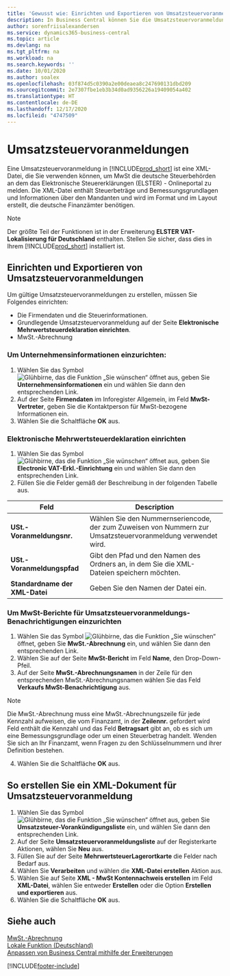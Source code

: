 ```yaml
---
title: 'Gewusst wie: Einrichten und Exportieren von Umsatzsteuervoranmeldungen'
description: In Business Central können Sie die Umsatzsteuervoranmeldungsdatei-Benachrichtigung elektronisch an das Portal übermitteln.
author: sorenfriisalexandersen
ms.service: dynamics365-business-central
ms.topic: article
ms.devlang: na
ms.tgt_pltfrm: na
ms.workload: na
ms.search.keywords: ''
ms.date: 10/01/2020
ms.author: soalex
ms.openlocfilehash: 03f874d5c0390a2e00deaea8c247690131dbd209
ms.sourcegitcommit: 2e7307fbe1eb3b34d0ad9356226a19409054a402
ms.translationtype: HT
ms.contentlocale: de-DE
ms.lasthandoff: 12/17/2020
ms.locfileid: "4747509"
---
```

# <a name="sales-vat-advance-notifications"></a>Umsatzsteuervoranmeldungen  
Eine Umsatzsteuervoranmeldung in [!INCLUDE[prod_short](../../includes/prod_short.md)] ist eine XML-Datei, die Sie verwenden können, um MwSt die deutsche Steuerbehörden an dem das Elektronische Steuererklärungen (ELSTER) - Onlineportal zu melden. Die XML-Datei enthält Steuerbeträge und Bemessungsgrundlagen und Informationen über den Mandanten und wird im Format und im Layout erstellt, die deutsche Finanzämter benötigen.    

> [!NOTE]
 >  Der größte Teil der Funktionen ist in der Erweiterung **ELSTER VAT-Lokalisierung für Deutschland** enthalten. Stellen Sie sicher, dass dies in Ihrem [!INCLUDE[prod_short](../../includes/prod_short.md)] installiert ist.
 
 
## <a name="set-up-and-export-sales-vat-advance-notifications"></a>Einrichten und Exportieren von Umsatzsteuervoranmeldungen
Um gültige Umsatzsteuervoranmeldungen zu erstellen, müssen Sie Folgendes einrichten:  

- Die Firmendaten und die Steuerinformationen.  
- Grundlegende Umsatzsteuervoranmeldung auf der Seite **Elektronische Mehrwertsteuerdeklaration einrichten**.
- MwSt.-Abrechnung  

### <a name="to-set-up-company-information"></a>Um Unternehmensinformationen einzurichten:  
1. Wählen Sie das Symbol ![Glühbirne, das die Funktion „Sie wünschen“ öffnet](../../media/ui-search/search_small.png "Sagen Sie mir, was Sie tun wollen") aus, geben Sie **Unternehmensinformationen** ein und wählen Sie dann den entsprechenden Link.  
2. Auf der Seite **Firmendaten** im Inforegister Allgemein, im Feld **MwSt-Vertreter**, geben Sie die Kontaktperson für MwSt-bezogene Informationen ein.  
3. Wählen Sie die Schaltfläche **OK** aus.  

### <a name="to-set-up-the-electronic-vat-decl-setup"></a>Elektronische Mehrwertsteuerdeklaration einrichten
1. Wählen Sie das Symbol ![Glühbirne, das die Funktion „Sie wünschen“ öffnet](../../media/ui-search/search_small.png "Sagen Sie mir, was Sie tun wollen") aus, geben Sie **Electronic VAT-Erkl.-Einrichtung** ein und wählen Sie dann den entsprechenden Link.
2. Füllen Sie die Felder gemäß der Beschreibung in der folgenden Tabelle aus.

|Feld|Description|
|-----|-----|
|**USt.-Voranmeldungsnr.**|Wählen Sie den Nummernseriencode, der zum Zuweisen von Nummern zur Umsatzsteuervoranmeldung verwendet wird.|
|**USt.-Voranmeldungspfad**|Gibt den Pfad und den Namen des Ordners an, in dem Sie die XML-Dateien speichern möchten.|
|**Standardname der XML-Datei**|Geben Sie den Namen der Datei ein.|

### <a name="to-set-up-a-vat-statement-for-sales-vat-advance-notifications"></a>Um MwSt-Berichte für Umsatzsteuervoranmeldungs-Benachrichtigungen einzurichten  
1.  Wählen Sie das Symbol ![Glühbirne, das die Funktion „Sie wünschen“](../../media/ui-search/search_small.png "Sagen Sie mir, was Sie tun wollen") öffnet, geben Sie **MwSt.-Abrechnung** ein, und wählen Sie dann den entsprechenden Link.  
2.  Wählen Sie auf der Seite **MwSt-Bericht** im Feld **Name**, den Drop-Down-Pfeil.  
3.  Auf der Seite **MwSt.-Abrechnungsnamen** in der Zeile für den entsprechenden MwSt.-Abrechnungsnamen wählen Sie das Feld **Verkaufs MwSt-Benachrichtigung** aus.

> [!NOTE]  
 >  Die MwSt.-Abrechnung muss eine MwSt.-Abrechnungszeile für jede Kennzahl aufweisen, die vom Finanzamt, in der **Zeilennr.** gefordert wird Feld enthält die Kennzahl und das Feld **Betragsart** gibt an, ob es sich um eine Bemessungsgrundlage oder um einen Steuerbetrag handelt. Wenden Sie sich an Ihr Finanzamt, wenn Fragen zu den Schlüsselnummern und ihrer Definition bestehen.

4. Wählen Sie die Schaltfläche **OK** aus.  

## <a name="to-create-an-xml-document-for-sales-vat-advance-notification"></a>So erstellen Sie ein XML-Dokument für Umsatzsteuervoranmeldung  
1. Wählen Sie das Symbol ![Glühbirne, das die Funktion „Sie wünschen“ öffnet](../../media/ui-search/search_small.png "Was möchten Sie tun?") aus, geben Sie **Umsatzsteuer-Vorankündigungsliste** ein, und wählen Sie dann den entsprechenden Link.  
2. Auf der Seite **Umsatzsteuervoranmeldungsliste** auf der Registerkarte Aktionen, wählen Sie **Neu** aus.  
3. Füllen Sie auf der Seite **MehrwertsteuerLagerortkarte** die Felder nach Bedarf aus.
4. Wählen Sie **Verarbeiten** und wählen die **XML-Datei erstellen** Aktion aus.  
5. Wählen Sie auf Seite **XML - MwSt Kontennachweis erstellen** im Feld **XML-Datei**, wählen Sie entweder **Erstellen** oder die Option **Erstellen und exportieren** aus.  
6. Wählen Sie die Schaltfläche **OK** aus.  

## <a name="see-also"></a>Siehe auch
[MwSt.-Abrechnung](vat-reporting.md)  
[Lokale Funktion (Deutschland)](germany-local-functionality.md)  
[Anpassen von Business Central mithilfe der Erweiterungen](../../ui-extensions.md)  


[!INCLUDE[footer-include](../../includes/footer-banner.md)]